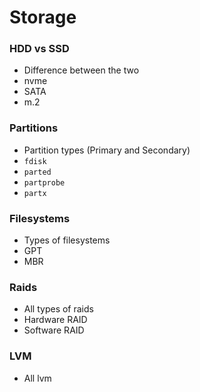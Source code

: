 # Storage


### HDD vs SSD
- Difference between the two
- nvme
- SATA
- m.2

### Partitions
- Partition types (Primary and Secondary)
- `fdisk`
- `parted`
- `partprobe`
- `partx`

### Filesystems
- Types of filesystems
- GPT
- MBR

### Raids
- All types of raids
- Hardware RAID
- Software RAID

### LVM
- All lvm
